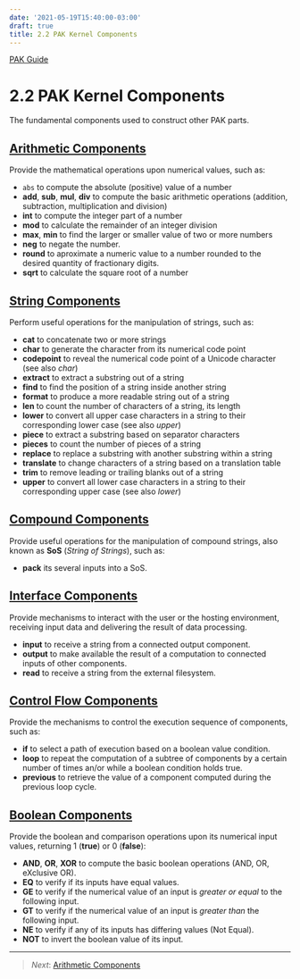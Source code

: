 ```yaml
---
date: '2021-05-19T15:40:00-03:00'
draft: true
title: 2.2 PAK Kernel Components
---
```


[PAK Guide](0-PAK-index.md)
# 2.2 PAK Kernel Components

The fundamental components used to construct other PAK parts.

## [Arithmetic Components](2.2.1-Arithmetic-Components.md)

Provide the mathematical operations upon numerical values, such as:

-   `abs` to compute the absolute (positive) value of a number
-   **add**, **sub**, **mul**, **div** to compute the basic
    arithmetic operations (addition, subtraction, multiplication and division)
-   **int** to compute the integer part of a number
-   **mod** to calculate the remainder of an integer division
-   **max**, **min** to find the larger or smaller value of two or more numbers
-   **neg** to negate the number.
-   **round** to aproximate a numeric value to a number rounded to the desired
    quantity of fractionary digits.
-   **sqrt** to calculate the square root of a number


## [String Components](2.2.2-String-Components.md)

Perform useful operations for the manipulation of strings, such as:

-   **cat** to concatenate two or more strings
-   **char** to generate the character from its numerical code point 
-   **codepoint** to reveal the numerical code point of a Unicode character (see
    also *char*)
-   **extract** to extract a substring out of a string
-   **find** to find the position of a string inside another string
-   **format** to produce a more readable string out of a string
-   **len** to count the number of characters of a string, its length
-   **lower** to convert all upper case characters in a string to their
    corresponding lower case (see also *upper*)
-   **piece** to extract a substring based on separator characters
-   **pieces** to count the number of pieces of a string
-   **replace** to replace a substring with another substring within a string
-   **translate** to change characters of a string based on a translation table
-   **trim** to remove leading or trailing blanks out of a string
-   **upper** to convert all lower case characters in a string to their
    corresponding upper case (see also *lower*)


## [Compound Components](2.2.3-Compound-Components.md)

Provide useful operations for the manipulation of compound strings, also known as **SoS** (_String of Strings_), such as:

- **pack** its several inputs into a SoS.



## [Interface Components](2.2.4-Interface-Components.md)

Provide mechanisms to interact with the user or the hosting environment, receiving input data and delivering the result of data processing.

-   **input** to receive a string from a connected output component.
-   **output** to make available the result of a computation to connected inputs of other components.
-   **read** to receive a string from the external filesystem.


## [Control Flow Components](2.2.5-Control-Flow-Components.md)

Provide the mechanisms to control the execution sequence of components, such as:

-   **if** to select a path of execution based on a boolean value condition.
-   **loop** to repeat the computation of a subtree of components by a certain
    number of times an/or while a boolean condition holds true.
-   **previous** to retrieve the value of a component computed during the previous loop cycle.


## [Boolean Components](2.2.6-Boolean-Components.md)

Provide the boolean and comparison operations upon its numerical input values, returning 1 (**true**) or 0 (**false**):

-   **AND**, **OR**, **XOR** to compute the basic boolean operations (AND, OR, eXclusive OR).
-   **EQ** to verify if its inputs have equal values.
-   **GE** to verify if the numerical value of an input is _greater or equal_ to the following input.
-   **GT** to verify if the numerical value of an input is _greater than_ the following input.
-   **NE** to verify if any of its inputs has differing values (Not Equal).
-   **NOT** to invert the boolean value of its input.




--------
>   *Next*: [Arithmetic Components](2.2.1-Arithmetic-Components.md)
